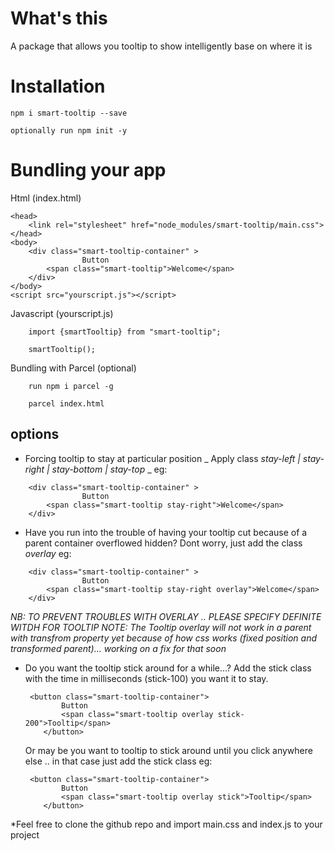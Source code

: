 # What's this
A package that allows you tooltip to show intelligently base on where it is

# Installation

`npm i smart-tooltip --save`

`optionally run npm init -y`

# Bundling your app

Html (index.html)

```
<head>
    <link rel="stylesheet" href="node_modules/smart-tooltip/main.css">
</head>
<body>
    <div class="smart-tooltip-container" > 
                Button 
        <span class="smart-tooltip">Welcome</span>  
    </div>
</body>
<script src="yourscript.js"></script>
```

Javascript (yourscript.js)

```
    import {smartTooltip} from "smart-tooltip";

    smartTooltip();
```

Bundling with Parcel (optional)

```
    run npm i parcel -g

    parcel index.html

```




## options
* Forcing tooltip to stay at particular position 
_ Apply class *stay-left | stay-right | stay-bottom | stay-top* _
eg:
```
    <div class="smart-tooltip-container" > 
                Button 
        <span class="smart-tooltip stay-right">Welcome</span>  
    </div>
```

* Have you run into the trouble of having your tooltip cut because of a parent container overflowed hidden? Dont worry, just add the class _overlay_ eg:
```
    <div class="smart-tooltip-container" > 
                Button 
        <span class="smart-tooltip stay-right overlay">Welcome</span>  
    </div>
```

*NB: TO PREVENT TROUBLES WITH OVERLAY .. PLEASE SPECIFY DEFINITE WITDH FOR TOOLTIP*
_NOTE: The Tooltip overlay will not work in a parent with transfrom property yet because of how css works (fixed position and transformed parent)... working on a fix for that soon_

* Do you want the tooltip stick around for a while...?
    Add the stick class with the time in milliseconds (stick-100) you want it to stay.
    ```
     <button class="smart-tooltip-container">
            Button 
            <span class="smart-tooltip overlay stick-200">Tooltip</span>
        </button>
    ```
    Or may be you want to tooltip to stick around until you click anywhere else .. in that case just add the stick class eg:
    ```
     <button class="smart-tooltip-container">
            Button 
            <span class="smart-tooltip overlay stick">Tooltip</span>
        </button>
    ```

*Feel free to clone the github repo and import main.css and index.js to your project


<!-- smart-tooltip supports 2 options all of which are optional
* *type * - _hard | soft_ (Defaults to soft) -->